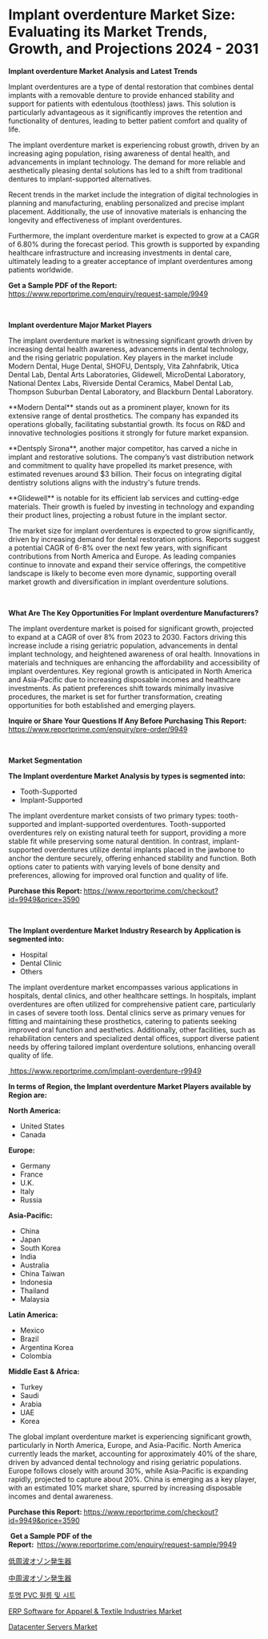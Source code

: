 <p><h1>Implant overdenture Market Size: Evaluating its Market Trends, Growth, and Projections 2024 - 2031</h1></p><p><strong>Implant overdenture Market Analysis and Latest Trends</strong></p>
<p><p>Implant overdentures are a type of dental restoration that combines dental implants with a removable denture to provide enhanced stability and support for patients with edentulous (toothless) jaws. This solution is particularly advantageous as it significantly improves the retention and functionality of dentures, leading to better patient comfort and quality of life.</p><p>The implant overdenture market is experiencing robust growth, driven by an increasing aging population, rising awareness of dental health, and advancements in implant technology. The demand for more reliable and aesthetically pleasing dental solutions has led to a shift from traditional dentures to implant-supported alternatives. </p><p>Recent trends in the market include the integration of digital technologies in planning and manufacturing, enabling personalized and precise implant placement. Additionally, the use of innovative materials is enhancing the longevity and effectiveness of implant overdentures. </p><p>Furthermore, the implant overdenture market is expected to grow at a CAGR of 6.80% during the forecast period. This growth is supported by expanding healthcare infrastructure and increasing investments in dental care, ultimately leading to a greater acceptance of implant overdentures among patients worldwide.</p></p>
<p><strong>Get a Sample PDF of the Report:&nbsp;</strong> <a href="https://www.reportprime.com/enquiry/request-sample/9949">https://www.reportprime.com/enquiry/request-sample/9949</a></p>
<p>&nbsp;</p>
<p><strong>Implant overdenture Major Market Players</strong></p>
<p><p>The implant overdenture market is witnessing significant growth driven by increasing dental health awareness, advancements in dental technology, and the rising geriatric population. Key players in the market include Modern Dental, Huge Dental, SHOFU, Dentsply, Vita Zahnfabrik, Utica Dental Lab, Dental Arts Laboratories, Glidewell, MicroDental Laboratory, National Dentex Labs, Riverside Dental Ceramics, Mabel Dental Lab, Thompson Suburban Dental Laboratory, and Blackburn Dental Laboratory.</p><p>**Modern Dental** stands out as a prominent player, known for its extensive range of dental prosthetics. The company has expanded its operations globally, facilitating substantial growth. Its focus on R&D and innovative technologies positions it strongly for future market expansion.</p><p>**Dentsply Sirona**, another major competitor, has carved a niche in implant and restorative solutions. The company’s vast distribution network and commitment to quality have propelled its market presence, with estimated revenues around $3 billion. Their focus on integrating digital dentistry solutions aligns with the industry's future trends.</p><p>**Glidewell** is notable for its efficient lab services and cutting-edge materials. Their growth is fueled by investing in technology and expanding their product lines, projecting a robust future in the implant sector.</p><p>The market size for implant overdentures is expected to grow significantly, driven by increasing demand for dental restoration options. Reports suggest a potential CAGR of 6-8% over the next few years, with significant contributions from North America and Europe. As leading companies continue to innovate and expand their service offerings, the competitive landscape is likely to become even more dynamic, supporting overall market growth and diversification in implant overdenture solutions.</p></p>
<p>&nbsp;</p>
<p><strong>What Are The Key Opportunities For Implant overdenture Manufacturers?</strong></p>
<p><p>The implant overdenture market is poised for significant growth, projected to expand at a CAGR of over 8% from 2023 to 2030. Factors driving this increase include a rising geriatric population, advancements in dental implant technology, and heightened awareness of oral health. Innovations in materials and techniques are enhancing the affordability and accessibility of implant overdentures. Key regional growth is anticipated in North America and Asia-Pacific due to increasing disposable incomes and healthcare investments. As patient preferences shift towards minimally invasive procedures, the market is set for further transformation, creating opportunities for both established and emerging players.</p></p>
<p><strong>Inquire or Share Your Questions If Any Before Purchasing This Report:</strong> <a href="https://www.reportprime.com/enquiry/pre-order/9949">https://www.reportprime.com/enquiry/pre-order/9949</a></p>
<p>&nbsp;</p>
<p><strong>Market Segmentation</strong></p>
<p><strong>The Implant overdenture Market Analysis by types is segmented into:</strong></p>
<p><ul><li>Tooth-Supported</li><li>Implant-Supported</li></ul></p>
<p><p>The implant overdenture market consists of two primary types: tooth-supported and implant-supported overdentures. Tooth-supported overdentures rely on existing natural teeth for support, providing a more stable fit while preserving some natural dentition. In contrast, implant-supported overdentures utilize dental implants placed in the jawbone to anchor the denture securely, offering enhanced stability and function. Both options cater to patients with varying levels of bone density and preferences, allowing for improved oral function and quality of life.</p></p>
<p><strong>Purchase this Report:&nbsp;</strong><a href="https://www.reportprime.com/checkout?id=9949&price=3590">https://www.reportprime.com/checkout?id=9949&price=3590</a></p>
<p>&nbsp;</p>
<p><strong>The Implant overdenture Market Industry Research by Application is segmented into:</strong></p>
<p><ul><li>Hospital</li><li>Dental Clinic</li><li>Others</li></ul></p>
<p><p>The implant overdenture market encompasses various applications in hospitals, dental clinics, and other healthcare settings. In hospitals, implant overdentures are often utilized for comprehensive patient care, particularly in cases of severe tooth loss. Dental clinics serve as primary venues for fitting and maintaining these prosthetics, catering to patients seeking improved oral function and aesthetics. Additionally, other facilities, such as rehabilitation centers and specialized dental offices, support diverse patient needs by offering tailored implant overdenture solutions, enhancing overall quality of life.</p></p>
<p><a href="https://www.reportprime.com/implant-overdenture-r9949">&nbsp;https://www.reportprime.com/implant-overdenture-r9949</a></p>
<p><strong>In terms of Region, the Implant overdenture Market Players available by Region are:</strong></p>
<p>
    <p> <strong> North America: </strong>
        <ul>
            <li>United States</li>
            <li>Canada</li>
        </ul>
        </p> 
    <p> <strong> Europe: </strong>
        <ul>
            <li>Germany</li>
            <li>France</li>
            <li>U.K.</li>
            <li>Italy</li>
            <li>Russia</li>
        </ul>
        </p> 
    <p> <strong> Asia-Pacific: </strong>
        <ul>
            <li>China</li>
            <li>Japan</li>
            <li>South Korea</li>
            <li>India</li>
            <li>Australia</li>
            <li>China Taiwan</li>
            <li>Indonesia</li>
            <li>Thailand</li>
            <li>Malaysia</li>
        </ul>
        </p> 
    <p> <strong> Latin America: </strong>
        <ul>
            <li>Mexico</li>
            <li>Brazil</li>
            <li>Argentina Korea</li>
            <li>Colombia</li>
        </ul>
        </p> 
    <p> <strong> Middle East & Africa: </strong>
        <ul>
            <li>Turkey</li>
            <li>Saudi</li>
            <li>Arabia</li>
            <li>UAE</li>
            <li>Korea</li>
        </ul>
    </p>
    </p>
<p><p>The global implant overdenture market is experiencing significant growth, particularly in North America, Europe, and Asia-Pacific. North America currently leads the market, accounting for approximately 40% of the share, driven by advanced dental technology and rising geriatric populations. Europe follows closely with around 30%, while Asia-Pacific is expanding rapidly, projected to capture about 20%. China is emerging as a key player, with an estimated 10% market share, spurred by increasing disposable incomes and dental awareness.</p></p>
<p><strong>Purchase this Report: </strong><a href="https://www.reportprime.com/checkout?id=9949&price=3590">https://www.reportprime.com/checkout?id=9949&price=3590</a></p>
<p>&nbsp;<strong>Get a Sample PDF of the Report:&nbsp;&nbsp;</strong><a href="https://www.reportprime.com/enquiry/request-sample/9949">https://www.reportprime.com/enquiry/request-sample/9949</a></p>
<p><strong></strong></p>
<p><p><a href="https://medium.com/@cryptoasu_20150/low-frequency-ozone-generator-market-%E3%81%AE%E3%82%B0%E3%83%AD%E3%83%BC%E3%83%90%E3%83%AB%E5%B8%82%E5%A0%B4%E6%A6%82%E8%A6%81%E3%81%AF-%E4%B8%96%E7%95%8C%E3%81%8A%E3%82%88%E3%81%B3%E4%B8%BB%E8%A6%81%E5%B8%82%E5%A0%B4%E3%81%AB%E3%81%8A%E3%81%91%E3%82%8B%E6%A5%AD%E7%95%8C%E3%81%AB%E5%BD%B1%E9%9F%BF%E3%82%92%E4%B8%8E%E3%81%88%E3%82%8B%E4%B8%BB%E8%A6%81%E3%81%AA%E3%83%88%E3%83%AC%E3%83%B3%E3%83%89%E3%81%AB%E3%81%A4%E3%81%84%E3%81%A6-%E7%8B%AC%E8%87%AA%E3%81%AE%E8%A6%96%E7%82%B9%E3%82%92%E6%8F%90%E4%BE%9B%E3%81%97%E3%81%BE%E3%81%99-be6d9e2feb6d">低周波オゾン発生器</a></p><p><a href="https://medium.com/@aminohtc4/medium-frequency-ozone-generator-market-%E3%81%AF-%E3%82%B3%E3%82%B9%E3%83%88%E7%AE%A1%E7%90%86%E3%81%A8%E5%8A%B9%E7%8E%87%E5%90%91%E4%B8%8A%E3%82%92%E5%84%AA%E5%85%88%E3%81%97%E3%81%BE%E3%81%99-%E3%81%95%E3%82%89%E3%81%AB-%E5%A0%B1%E5%91%8A%E6%9B%B8%E3%81%AF%E5%B8%82%E5%A0%B4%E3%81%AE%E9%9C%80%E8%A6%81%E9%9D%A2%E3%81%A8%E4%BE%9B%E7%B5%A6%E9%9D%A2%E3%81%AE%E4%B8%A1%E6%96%B9%E3%82%92%E3%82%AB%E3%83%90%E3%83%BC%E3%81%97%E3%81%A6%E3%81%84%E3%81%BE%E3%81%99-medium-75b7b7e5d191">中周波オゾン発生器</a></p><p><a href="https://medium.com/@ayeshasikdar777/%EC%84%B8%EA%B3%84-transparent-pvc-films-and-sheets-market-%EC%9D%80-2024%EC%97%90%EC%84%9C-2031%EB%A1%9C-%EC%97%B0%ED%8F%89%EA%B7%A0-%EC%A6%9D%EA%B0%80%EC%9C%A8%EC%9D%84-%EB%B3%B4%EC%9D%BC-%EA%B2%83%EC%9C%BC%EB%A1%9C-%EC%98%88%EC%83%81%EB%90%A9%EB%8B%88%EB%8B%A4-369daac15863">투명 PVC 필름 및 시트</a></p><p><a href="https://medium.com/@yeie266/the-erp-software-for-apparel-textile-industries-market-decisions-are-mostly-driven-by-resource-6bf4830b0d99">ERP Software for Apparel & Textile Industries Market</a></p><p><a href="https://www.linkedin.com/pulse/global-datacenter-servers-market-exploring-share-trends-future-1jgsf?trackingId=JTPs5PJJQhuP668xLcxf9Q%3D%3D">Datacenter Servers Market</a></p></p>